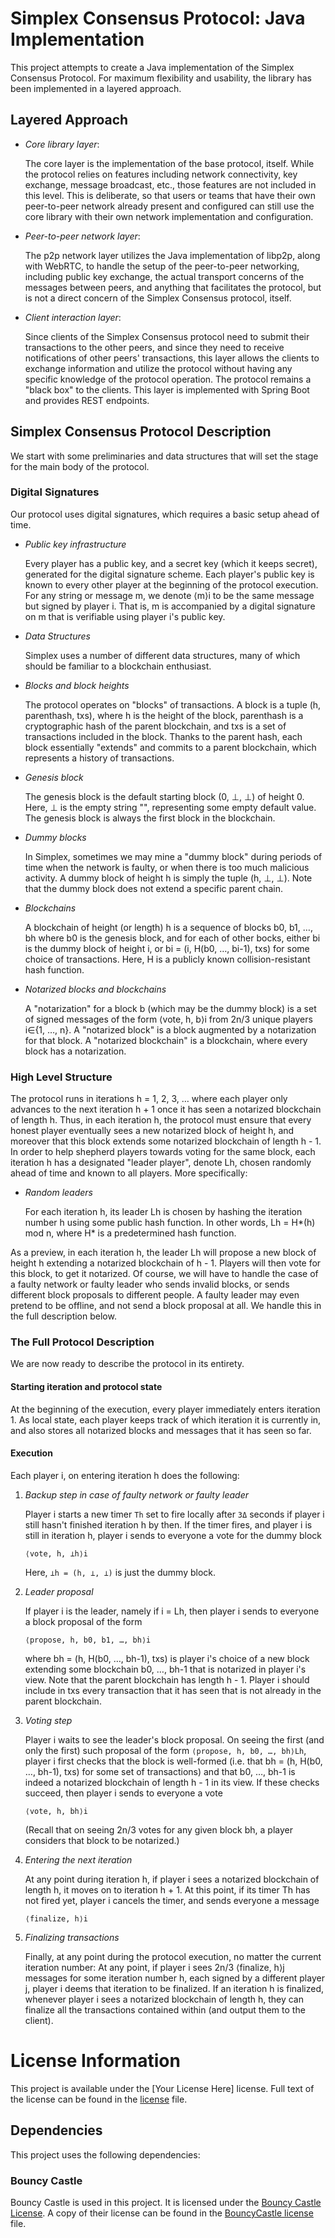 # Simplex Consensus Protocol: Java Implementation
This project attempts to create a Java implementation of the Simplex Consensus Protocol.  For maximum flexibility and
usability, the library has been implemented in a layered approach.

## Layered Approach

 - *Core library layer*:

   The core layer is the implementation of the base protocol, itself.  While the protocol relies on features including
   network connectivity, key exchange, message broadcast, etc., those features are not included in this level.  This is
   deliberate, so that users or teams that have their own peer-to-peer network already present and configured can still
   use the core library with their own network implementation and configuration.

 - *Peer-to-peer network layer*:

   The p2p network layer utilizes the Java implementation of libp2p, along with WebRTC, to handle the setup of the
   peer-to-peer networking, including public key exchange, the actual transport concerns of the messages between peers,
   and anything that facilitates the protocol, but is not a direct concern of the Simplex Consensus protocol, itself.

 - *Client interaction layer*:

   Since clients of the Simplex Consensus protocol need to submit their transactions to the other peers, and since they
   need to receive notifications of other peers' transactions, this layer allows the clients to exchange information
   and utilize the protocol without having any specific knowledge of the protocol operation.  The protocol remains a
   "black box" to the clients.  This layer is implemented with Spring Boot and provides REST endpoints.
 

## Simplex Consensus Protocol Description

We start with some preliminaries and data structures that will set the stage for the main body of the protocol.

### Digital Signatures

Our protocol uses digital signatures, which requires a basic setup ahead of time.

- *Public key infrastructure*

  Every player has a public key, and a secret key (which it keeps secret), generated for the digital signature scheme.
  Each player's public key is known to every other player at the beginning of the protocol execution. For any string or
  message m, we denote ⟨m⟩i to be the same message but signed by player i. That is, m is accompanied by a digital
  signature on m that is verifiable using player i's public key.

- *Data Structures*

  Simplex uses a number of different data structures, many of which should be familiar to a blockchain enthusiast.

- *Blocks and block heights*

  The protocol operates on "blocks" of transactions. A block is a tuple (h, parenthash, txs), where h is the height of
  the block, parenthash is a cryptographic hash of the parent blockchain, and txs is a set of transactions included in
  the block. Thanks to the parent hash, each block essentially "extends" and commits to a parent blockchain, which
  represents a history of transactions.

- *Genesis block*

  The genesis block is the default starting block (0, ⊥, ⊥) of height 0. Here, ⊥ is the empty string "", representing
  some empty default value. The genesis block is always the first block in the blockchain.

- *Dummy blocks*

  In Simplex, sometimes we may mine a "dummy block" during periods of time when the network is faulty, or when there is
  too much malicious activity. A dummy block of height h is simply the tuple (h, ⊥, ⊥). Note that the dummy block does
  not extend a specific parent chain.

- *Blockchains*

  A blockchain of height (or length) h is a sequence of blocks b0, b1, …, bh where b0 is the genesis block, and for
  each of other bocks, either bi is the dummy block of height i, or bi = (i, H(b0, …, bi-1), txs) for some choice of
  transactions. Here, H is a publicly known collision-resistant hash function.

- *Notarized blocks and blockchains*

  A "notarization" for a block b (which may be the dummy block) is a set of signed messages of the form ⟨vote, h, b⟩i
  from 2n/3 unique players i∈{1, …, n}. A "notarized block" is a block augmented by a notarization for that block. A
  "notarized blockchain" is a blockchain, where every block has a notarization.

### High Level Structure

The protocol runs in iterations h = 1, 2, 3, … where each player only advances to the next iteration h + 1 once it has
seen a notarized blockchain of length h. Thus, in each iteration h, the protocol must ensure that every honest player
eventually sees a new notarized block of height h, and moreover that this block extends some notarized blockchain of
length h - 1. In order to help shepherd players towards voting for the same block, each iteration h has a designated
"leader player", denote Lh, chosen randomly ahead of time and known to all players. More specifically:

- *Random leaders*

  For each iteration h, its leader Lh is chosen by hashing the iteration number h using some public hash function. In
  other words, Lh = H*(h) mod n, where H* is a predetermined hash function.

As a preview, in each iteration h, the leader Lh will propose a new block of height h extending a notarized blockchain
of h - 1. Players will then vote for this block, to get it notarized. Of course, we will have to handle the case of a
faulty network or faulty leader who sends invalid blocks, or sends different block proposals to different people. A
faulty leader may even pretend to be offline, and not send a block proposal at all. We handle this in the full
description below.

### The Full Protocol Description

We are now ready to describe the protocol in its entirety.

#### Starting iteration and protocol state

At the beginning of the execution, every player immediately enters iteration 1. As local state, each player keeps track
of which iteration it is currently in, and also stores all notarized blocks and messages that it has seen so far.

#### Execution

Each player i, on entering iteration h does the following:

1. *Backup step in case of faulty network or faulty leader*

   Player i starts a new timer `Th` set to fire locally after `3Δ` seconds if player i still hasn't finished iteration h
   by then. If the timer fires, and player i is still in iteration h, player i sends to everyone a vote for the dummy
   block

   ```
   ⟨vote, h, ⊥h⟩i
   ```

   Here, `⊥h = (h, ⊥, ⊥)` is just the dummy block.

2. *Leader proposal*

   If player i is the leader, namely if i = Lh, then player i sends to everyone a block proposal of the form

   ```
   ⟨propose, h, b0, b1, …, bh⟩i
   ```

   where bh = (h, H(b0, …, bh-1), txs) is player i's choice of a new block extending some blockchain b0, …, bh-1 that is
   notarized in player i's view. Note that the parent blockchain has length h - 1. Player i should include in txs every
   transaction that it has seen that is not already in the parent blockchain.

3. *Voting step*

   Player i waits to see the leader's block proposal. On seeing the first (and only the first) such proposal of the form
   `⟨propose, h, b0, …, bh⟩Lh`, player i first checks that the block is well-formed
   (i.e. that bh = (h, H(b0, …, bh-1), txs) for some set of transactions) and that b0, …, bh-1 is indeed a notarized
   blockchain of length h - 1 in its view. If these checks succeed, then player i sends to everyone a vote

   ```
   ⟨vote, h, bh⟩i
   ```
   
   (Recall that on seeing 2n/3 votes for any given block bh, a player considers that block to be notarized.)

4. *Entering the next iteration*

   At any point during iteration h, if player i sees a notarized blockchain of length h, it moves on to iteration h + 1.
   At this point, if its timer Th has not fired yet, player i cancels the timer, and sends everyone a message

   ```
   ⟨finalize, h⟩i
   ```

5. *Finalizing transactions*

   Finally, at any point during the protocol execution, no matter the current iteration number:
   At any point, if player i sees 2n/3 ⟨finalize, h⟩j messages for some iteration number h, each signed by a different
   player j, player i deems that iteration to be finalized. If an iteration h is finalized, whenever player i sees a
   notarized blockchain of length h, they can finalize all the transactions contained within (and output them to the
   client).

# License Information

This project is available under the [Your License Here] license. Full text of the license can be found in the
[license](LICENSE) file.

## Dependencies

This project uses the following dependencies:

### Bouncy Castle

Bouncy Castle is used in this project. It is licensed under
the [Bouncy Castle License](https://www.bouncycastle.org/licence.html).
A copy of their license can be found in the [BouncyCastle license](BOUNCYCASTLE-LICENSE.txt) file.